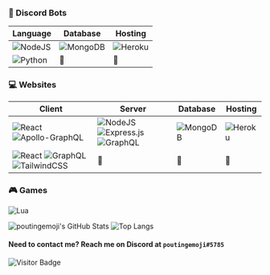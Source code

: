 
### 🤖 Discord Bots  
<table>
<thead>
  <tr>
    <th>Language</th>
    <th>Database</th>
    <th>Hosting</th>
  </tr>
</thead>
<tbody>
  <tr>
    <td><img alt="NodeJS" src="https://img.shields.io/badge/node.js%20-%2343853D.svg?&style=for-the-badge&logo=node.js&logoColor=white"></td>
    <td><img alt="MongoDB" src="https://img.shields.io/badge/MongoDB-%234ea94b.svg?&amp;style=for-the-badge&amp;logo=mongodb&amp;logoColor=white"></td>
    <td><img alt="Heroku" src="https://img.shields.io/badge/heroku%20-%23430098.svg?&style=for-the-badge&logo=heroku&logoColor=white"></td>
  </tr>
  <tr>
    <td><img alt="Python" src="https://img.shields.io/badge/python%20-%2314354C.svg?&style=for-the-badge&logo=python&logoColor=white"></td>
    <td>🤡</td>
    <td>🤡</td>
  </tr>
</tbody>
</table>

### 💻 Websites  
<table>
<thead>
  <tr>
    <th>Client</th>
    <th>Server</th>
    <th>Database</th>
    <th>Hosting</th>
  </tr>
</thead>
<tbody>
  <tr>
    <td>
      <img alt="React" src="https://img.shields.io/badge/react%20-%2320232a.svg?&style=for-the-badge&logo=react&logoColor=%2361DAFB">
      <img alt="Apollo-GraphQL" src="https://img.shields.io/badge/-Apollo%20GraphQL-311C87?style=for-the-badge&logo=apollo-graphql"/>
    </td>
    <td>
      <img alt="NodeJS" src="https://img.shields.io/badge/node.js%20-%2343853D.svg?&style=for-the-badge&logo=node.js&logoColor=white">
      <img alt="Express.js" src="https://img.shields.io/badge/express.js%20-%23404d59.svg?&style=for-the-badge">
      <img alt="GraphQL" src="https://img.shields.io/badge/-GraphQL-E10098?style=for-the-badge&logo=graphql"/>
    </td>
    <td><img alt="MongoDB" src ="https://img.shields.io/badge/MongoDB-%234ea94b.svg?&style=for-the-badge&logo=mongodb&logoColor=white"/></td>
    <td><img alt="Heroku" src="https://img.shields.io/badge/heroku%20-%23430098.svg?&style=for-the-badge&logo=heroku&logoColor=white"/></td>
  </tr>
  <tr>
    <td>
      <img alt="React" src="https://img.shields.io/badge/react%20-%2320232a.svg?&style=for-the-badge&logo=react&logoColor=%2361DAFB">
      <img alt="GraphQL" src="https://img.shields.io/badge/-GraphQL-E10098?style=for-the-badge&logo=graphql"/>
      <img alt="TailwindCSS" src="https://img.shields.io/badge/tailwindcss%20-%2338B2AC.svg?&style=for-the-badge&logo=tailwind-css&logoColor=white"/>
    </td>
    <td>🤡</td>
    <td>🤡</td>
    <td>🤡</td>
  </tr>
</tbody>
</table>

### 🎮 Games  
![Lua](https://img.shields.io/badge/lua-%232C2D72.svg?&style=for-the-badge&logo=lua&logoColor=white)

![poutingemoji's GitHub Stats](https://github-readme-stats.vercel.app/api?username=poutingemoji&theme=dark&show_icons=true&hide_border=true)
![Top Langs](https://github-readme-stats.vercel.app/api/top-langs/?username=poutingemoji&theme=dark&show_icons=true&hide_border=true&layout=compact)

#### Need to contact me? Reach me on Discord at `poutingemoji#5785`

![Visitor Badge](https://visitor-badge.laobi.icu/badge?page_id=poutingemoji.poutingemoji)
